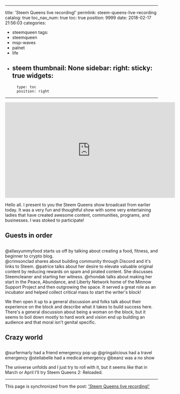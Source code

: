 
---
title: 'Steem Queens live recording!'
permlink: steem-queens-live-recording
catalog: true
toc_nav_num: true
toc: true
position: 9999
date: 2018-02-17 21:56:03
categories:
- steemqueen
tags:
- steemqueen
- msp-waves
- palnet
- life
- steem
thumbnail: None
sidebar:
    right:
        sticky: true
widgets:
    -
        type: toc
        position: right
---


<iframe width="560" height="315" src="https://www.youtube.com/embed/8hPDQ0WoBY0" frameborder="0" allow="autoplay; encrypted-media" allowfullscreen></iframe>

Hello all.  I present to you the Steem Queens show broadcast from earlier today.  It was a very fun and thoughtful show with some very entertaining ladies that have created awesome content, communities, programs, and businesses.  I was stoked to participate!

## Guests in order <h2>

@allasyummyfood starts us off by talking about creating a food, fitness, and beginner to crypto blog.  
@crimsonclad shares about building community through Discord and it's links to Steem.
@patrice talks about her desire to elevate valuable original content by reducing rewards on spam and pirated content.  She discusses Steemcleaner and starting her witness.
@rhondak talks about making her start in the Peace, Abundance, and Liberty Network home of the Minnow Support Project and then outgrowing the space.  It served a great role as an incubator and helped collect critical mass to start the writer's block!  

We then open it up to a general discussion and folks talk about their experience on the block and describe what it takes to build success here.  There's a general discussion about being a woman on the block, but it seems to boil down mostly to hard work and vision end up building an audience and that moral isn't genital specific.

## Crazy world <h2>

@surfermarly had a friend emergency pop up
@gringalicious had a travel emergency
@stellabelle had a medical emergency
@beanz was a no show

The universe unfolds and I just try to roll with it, but it seems like that in March or April I'll try Steem Queens 2: Reloaded.

- - -

This page is synchronized from the post: ['Steem Queens live recording!'](https://steemit.com/@aggroed/steem-queens-live-recording)
